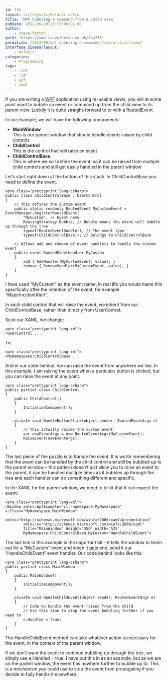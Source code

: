 ```yaml
---
id: 736
layout: src/layouts/Default.astro
title: 'WPF bubbling a command from a child view'
pubDate: 2012-09-20T23:57:08+01:00
author:
    - steve-fenton
guid: 'https://www.stevefenton.co.uk/?p=736'
permalink: /2012/09/wpf-bubbling-a-command-from-a-child-view/
interface_sidebarlayout:
    - default
categories:
    - Programming
tags:
    - .net
    - 'c#'
    - wpf
    - xaml
---
```


If you are writing a <abbr title="Windows Presentation Foundation">WPF</abbr> application using re-usable views, you will at some point want to bubble an event or command up from the child view to its parent view. Luckily it is quite straight-forward to to with a RoutedEvent.

In our example, we will have the following components:

- **MainWindow**  
    This is our parent window that should handle events raised by child controls
- **ChildControl**  
    This is the control that will raise an event
- **ChildControlBase**  
    This is where we will define the event, so it can be raised from multiple child controls and still get easily handled in the parent window

Let’s start right down at the bottom of this stack. In ChildControlBase you need to define the event.

```
<pre class="prettyprint lang-csharp">
public class ChildControlBase : UserControl
{
    // This defines the custom event
    public static readonly RoutedEvent MyCustomEvent = EventManager.RegisterRoutedEvent(
        "MyCustom", // Event name
        RoutingStrategy.Bubble, // Bubble means the event will bubble up through the tree
        typeof(RoutedEventHandler), // The event type
        typeof(ChildControlBase)); // Belongs to ChildControlBase
        
    // Allows add and remove of event handlers to handle the custom event
    public event RoutedEventHandler MyCustom
    {
        add { AddHandler(MyCustomEvent, value); }
        remove { RemoveHandler(MyCustomEvent, value); }
    }
}
```

I have used “MyCustom” as the event name, in real life you would name this specifically after the intention of the event, for example “MajorIncidentAlert”.

In each child control that will *raise* the event, we inherit from our ChildControlBase, rather than directly from UserControl.

So in our XAML, we change:

```
<pre class="prettyprint lang-xml">
<UserControl ...
```

To:

```
<pre class="prettyprint lang-xml">
<MyNamespace:ChildControlBase ...
```

And in our code-behind, we can raise the event from anywhere we like. In this example, I am raising the event when a particular button is clicked, but you can raise the event at any point.

```
<pre class="prettyprint lang-csharp">
public partial class ChildControl
{
    public ChildControl()
    {
        InitializeComponent();
    }
    
    private void HandleButtonClick(object sender, RoutedEventArgs e)
    {
        // This actually raises the custom event
        var newEventArgs = new RoutedEventArgs(MyCustomEvent);
        RaiseEvent(newEventArgs);
    }
}
```

The last piece of the puzzle is to *handle* the event. It is worth remembering that the event can be handled by the child control and still be bubbled up to the parent window – this pattern doesn’t just allow you to raise an event to the parent, it can be handled multiple times as it bubbles up through the tree and each handler can do something different and specific.

In the XAML for the parent window, we need to tell it that it can expect the event:

```
<pre class="prettyprint lang-xml">
<Window xmlns:WpfExample="clr-namespace:MyNamespace"  x:Class="MyNamespace.MainWindow"
        xmlns="http://schemas.microsoft.com/winfx/2006/xaml/presentation"
        xmlns:x="http://schemas.microsoft.com/winfx/2006/xaml"
        Title="MainWindow" Height="350" Width="525"
        MyNamespace:ChildControlBase.MyCustom="HandleChildEvent">
```

The last line in this example is the important bit – it tells the window to listen out for a “MyCustom” event and when it gets one, send it our “HandleChildEvent” event handler. Our code behind looks like this:

```
<pre class="prettyprint lang-csharp">
public partial class MainWindow
{
    public MainWindow()
    {
        InitializeComponent();
    }
    
    private void HandleChildEvent(object sender, RoutedEventArgs e)
    {
        // Code to handle the event raised from the child
        // Use this line to stop the event bubbling further if you need to
        e.Handled = true;
    }
}
```

The HandleChildEvent method can take whatever action is necessary for the event, in the context of the parent window.

If we don’t want the event to continue bubbling up through the tree, we simply use e.Handled = true. I have put this in as an example, but as we are on the parent window, the event has nowhere further to bubble up to. This is a mechanism you could use to stop the event from propagating if you decide to fully handle it elsewhere.